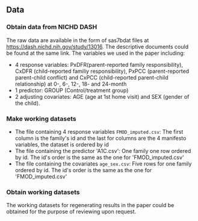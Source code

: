 ## Data 
### Obtain data from NICHD DASH
The raw data are available in the form of sas7bdat files at https://dash.nichd.nih.gov/study/13016. The descriptive documents could be found at the same link. The variables we used in the paper including:
- 4 response variables: PxDFR(parent-reported family responsibility), CxDFR (child-reported familiy responsibility), PxPCC (parent-reported parent-child conflict) and CxPCC (child-reported parent-child relationship) at 0-, 6-, 12-, 18- and 24-month
- 1 predictor: GROUP (Control/treatment group)
- 2 adjusting covariates: AGE (age at 1st home visit) and SEX (gender of the child).
### Make working datasets
- The file containing 4 response variables `FMOD_imputed.csv`: The first column is the family's id and the last for columns are the 4 manifesto variables, the dataset is ordered by id
- The file containing the predictor 'A1C.csv': One family one row ordered by id. The id's order is the same as the one for 'FMOD_imputed.csv'
- The file containing the covariates `age_sex.csv`: Five rows for one family ordered by id. The id's order is the same as the one for 'FMOD_imputed.csv'
### Obtain working datasets
The working datasets for regenerating results in the paper could be obtained for the purpose of reviewing upon request.
